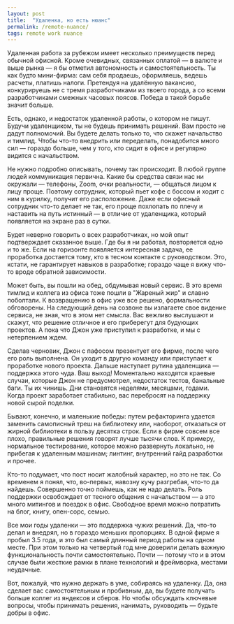 ```yaml
---
layout: post
title:  "Удаленка, но есть нюанс"
permalink: /remote-nuance/
tags: remote work nuance
---
```


Удаленная работа за рубежом имеет несколько преимуществ перед обычной
офисной. Кроме очевидных, связанных оплатой — в валюте и выше рынка — я бы
отметил автономность и самостоятельность. Ты как будто мини-фирма: сам себя
продаешь, оформляешь, ведешь расчеты, платишь налоги. Претендуя на удалённую
вакансию, конкурируешь не с тремя разработчиками из твоего города, а со всеми
разработчиками смежных часовых поясов. Победа в такой борьбе значит больше.

Есть, однако, и недостаток удаленной работы, о котором не пишут. Будучи
удаленщиком, ты не будешь принимать решений. Вам просто не дадут полномочий. Вы
будете делать только то, что скажет начальство и тимлид. Чтобы что-то внедрить
или переделать, понадобится много сил — гораздо больше, чем у того, кто сидит в
офисе и регулярно видится с начальством.

Не нужно подробно описывать, почему так происходит. В любой группе людей
коммуникация первична. Какие бы средства связи нас ни окружали — телефоны, Zoom,
очки реальности, — общаться лицом к лицу проще. Поэтому сотрудник, который пьет
кофе с боссом и ходит с ним в курилку, получит его расположение. Даже если
офисный сотрудник что-то делает не так, его проще похлопать по плечу и наставить
на путь истинный — в отличие от удаленщика, который появляется на экране раз в
сутки.

Будет неверно говорить о всех разработчиках, но мой опыт подтверждает сказанное
выше. Где бы я ни работал, повторяется одно и то же. Если на горизонте
появляется интересная задача, ее проработка достается тому, кто в тесном
контакте с руководством. Это, кстати, не гарантирует навыков в разработке;
гораздо чаще я вижу что-то вроде обратной зависимости.

Может быть, вы пошли на обед, обдумывая новый сервис. В это время тимлид и
коллега из офиса тоже пошли в "Жареный жир" и славно поболтали. К возвращению в
офис уже все решено, формальности обговорены. На следующий день на созвоне вы
излагаете свое видение сервиса, не зная, что в этом нет смысла. Вас вежливо
выслушают и скажут, что решение отличное и его приберегут для будующих
проектов. А пока что Джон уже приступил к разработке, и мы с нетерпением ждем.

Сделав черновик, Джон с пафосом презентует его фирме, после чего его роль
выполнена. Он уходит в другую команду или приступает к проработке нового
проекта. Дальше наступает рутина удаленщика — поддержка этого чуда. Ваш выход!
Моментально находятся краевые случаи, которые Джон не предусмотрел, недостаток
тестов, банальные баги. Ты их чинишь. Дни становятся неделями, месяцами,
годами. Когда проект заработает стабильно, вас перебросят на поддержку новой
сырой поделки.

Бывают, конечно, и маленькие победы: путем рефакторинга удается заменить
самописный треш на библиотеку или, наоборот, отказаться от жирной библиотеки в
пользу десятка строк. Если в фирме совсем все плохо, правильные решения говорят
лучше тысячи слов. К примеру, нормальное тестирование, которое можно развернуть
локально, не прибегая к удаленным машинам; линтинг, внутренний гайд разработки и
прочее.

Кто-то подумает, что пост носит жалобный характер, но это не так. Со временем я
понял, что, во-первых, навозну кучу разгребая, что-то да найдешь. Совершенно
точно поймешь, как не надо делать. Роль поддержки освобождает от тесного общения
с начальством — а это много митингов и поездок в офис. Свободное время можно
потратить на блог, книгу, опен-сорс, семью.

Все мои годы удаленки — это поддержка чужих решений. Да, что-то делал и внедрял,
но в гораздо меньших пропорциях. В одной фирме я пробыл 3.5 года, и это был
самый длинный период работы на одном месте. При этом только на четвертый год мне
доверили делать важную функциональность почти самостоятельно. Почти — потому что
и в этом случае были жесткие рамки в плане технологий и фреймворка, местами
неудачные.

Вот, пожалуй, что нужно держать в уме, собираясь на удаленку. Да, она сделает
вас самостоятельным и пробивным, да, вы будете получать больше коллег из
яндексов и сберов. Но чтобы обсуждать ключевые вопросы, чтобы принимать решения,
нанимать, руководить — будьте добры в офис.
